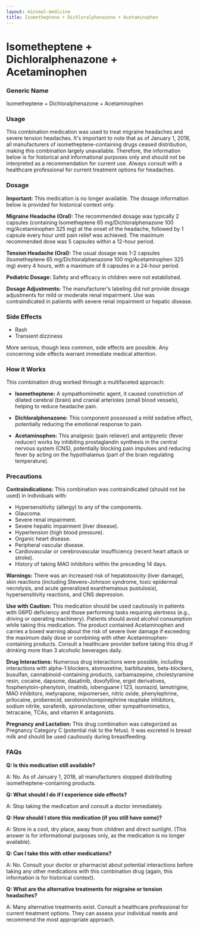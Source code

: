```yaml
---
layout: minimal-medicine
title: Isometheptene + Dichloralphenazone + Acetaminophen
---
```


# Isometheptene + Dichloralphenazone + Acetaminophen
### Generic Name
Isometheptene + Dichloralphenazone + Acetaminophen

### Usage
This combination medication was used to treat migraine headaches and severe tension headaches.  It's important to note that as of January 1, 2018, all manufacturers of isometheptene-containing drugs ceased distribution, making this combination largely unavailable.  Therefore, the information below is for historical and informational purposes only and should not be interpreted as a recommendation for current use.  Always consult with a healthcare professional for current treatment options for headaches.

### Dosage
**Important:**  This medication is no longer available. The dosage information below is provided for historical context only.

**Migraine Headache (Oral):** The recommended dosage was typically 2 capsules (containing Isometheptene 65 mg/Dichloralphenazone 100 mg/Acetaminophen 325 mg) at the onset of the headache, followed by 1 capsule every hour until pain relief was achieved. The maximum recommended dose was 5 capsules within a 12-hour period.

**Tension Headache (Oral):**  The usual dosage was 1-2 capsules (Isometheptene 65 mg/Dichloralphenazone 100 mg/Acetaminophen 325 mg) every 4 hours, with a maximum of 8 capsules in a 24-hour period.

**Pediatric Dosage:** Safety and efficacy in children were not established.


**Dosage Adjustments:**  The manufacturer's labeling did not provide dosage adjustments for mild or moderate renal impairment.  Use was contraindicated in patients with severe renal impairment or hepatic disease.

### Side Effects
* Rash
* Transient dizziness

More serious, though less common, side effects are possible.  Any concerning side effects warrant immediate medical attention.

### How it Works
This combination drug worked through a multifaceted approach:

* **Isometheptene:**  A sympathomimetic agent, it caused constriction of dilated cerebral (brain) and cranial arterioles (small blood vessels), helping to reduce headache pain.

* **Dichloralphenazone:** This component possessed a mild sedative effect, potentially reducing the emotional response to pain.

* **Acetaminophen:**  This analgesic (pain reliever) and antipyretic (fever reducer) works by inhibiting prostaglandin synthesis in the central nervous system (CNS), potentially blocking pain impulses and reducing fever by acting on the hypothalamus (part of the brain regulating temperature).


### Precautions
**Contraindications:**  This combination was contraindicated (should not be used) in individuals with:

* Hypersensitivity (allergy) to any of the components.
* Glaucoma.
* Severe renal impairment.
* Severe hepatic impairment (liver disease).
* Hypertension (high blood pressure).
* Organic heart disease.
* Peripheral vascular disease.
* Cardiovascular or cerebrovascular insufficiency (recent heart attack or stroke).
* History of taking MAO inhibitors within the preceding 14 days.

**Warnings:** There was an increased risk of hepatotoxicity (liver damage), skin reactions (including Stevens-Johnson syndrome, toxic epidermal necrolysis, and acute generalized exanthematous pustulosis), hypersensitivity reactions, and CNS depression.

**Use with Caution:**  This medication should be used cautiously in patients with G6PD deficiency and those performing tasks requiring alertness (e.g., driving or operating machinery).  Patients should avoid alcohol consumption while taking this medication.  The product contained Acetaminophen and carries a boxed warning about the risk of severe liver damage if exceeding the maximum daily dose or combining with other Acetaminophen-containing products.  Consult a healthcare provider before taking this drug if drinking more than 3 alcoholic beverages daily.

**Drug Interactions:** Numerous drug interactions were possible, including interactions with alpha-1 blockers, atomoxetine, barbiturates, beta-blockers, busulfan, cannabinoid-containing products, carbamazepine, cholestyramine resin, cocaine, dapsone, dasatinib, doxofylline, ergot derivatives, fosphenytoin-phenytoin, imatinib, iobenguane I 123, isoniazid, lamotrigine, MAO inhibitors, metyrapone, mipomersen, nitric oxide, phenylephrine, prilocaine, probenecid, serotonin/norepinephrine reuptake inhibitors, sodium nitrite, sorafenib, spironolactone, other sympathomimetics, tetracaine, TCAs, and vitamin K antagonists.

**Pregnancy and Lactation:** This drug combination was categorized as Pregnancy Category C (potential risk to the fetus). It was excreted in breast milk and should be used cautiously during breastfeeding.


### FAQs

**Q: Is this medication still available?**

A: No. As of January 1, 2018, all manufacturers stopped distributing isometheptene-containing products.

**Q: What should I do if I experience side effects?**

A: Stop taking the medication and consult a doctor immediately.

**Q: How should I store this medication (if you still have some)?**

A:  Store in a cool, dry place, away from children and direct sunlight. (This answer is for informational purposes only, as the medication is no longer available).

**Q: Can I take this with other medications?**

A: No.  Consult your doctor or pharmacist about potential interactions before taking any other medications with this combination drug (again, this information is for historical context).

**Q: What are the alternative treatments for migraine or tension headaches?**

A:  Many alternative treatments exist. Consult a healthcare professional for current treatment options.  They can assess your individual needs and recommend the most appropriate approach.
